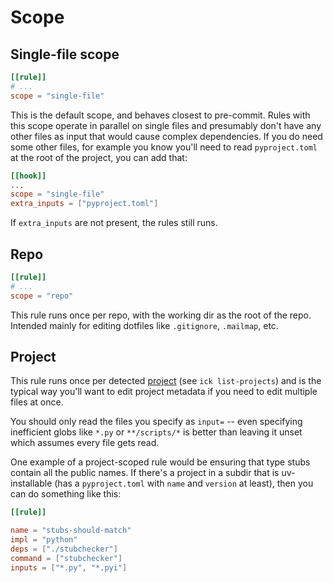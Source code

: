 # Scope

## Single-file scope

```toml
[[rule]]
# ...
scope = "single-file"
```

This is the default scope, and behaves closest to pre-commit. Rules with this
scope operate in parallel on single files and presumably don't have any other
files as input that would cause complex dependencies.  If you do need some other
files, for example you know you'll need to read `pyproject.toml` at the root of
the project, you can add that:

```toml
[[hook]]
...
scope = "single-file"
extra_inputs = ["pyproject.toml"]
```

If `extra_inputs` are not present, the rules still runs.

## Repo

```toml
[[rule]]
# ...
scope = "repo"
```

This rule runs once per repo, with the working dir as the root of the repo.
Intended mainly for editing dotfiles like `.gitignore`, `.mailmap`, etc.

## Project

This rule runs once per detected [project](project.md) (see `ick list-projects`)
and is the typical way you'll want to edit project metadata if you need to edit
multiple files at once.

You should only read the files you specify as `input=` -- even specifying
inefficient globs like `*.py` or `**/scripts/*` is better than leaving it unset
which assumes every file gets read.

One example of a project-scoped rule would be ensuring that type stubs contain
all the public names.  If there's a project in a subdir that is uv-installable
(has a `pyproject.toml` with `name` and `version` at least), then you can do
something like this:

```toml
[[rule]]

name = "stubs-should-match"
impl = "python"
deps = ["./stubchecker"]
command = ["stubchecker"]
inputs = ["*.py", "*.pyi"]
```
